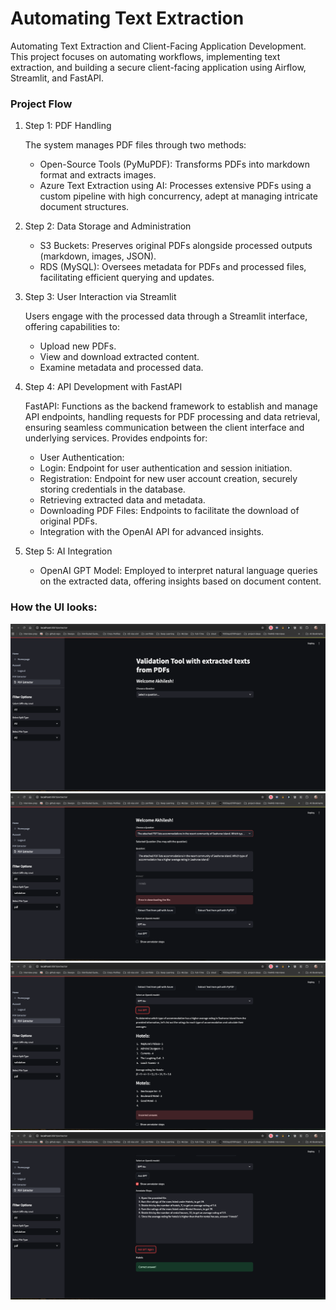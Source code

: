 # Automating Text Extraction 

Automating Text Extraction and Client-Facing Application Development. This project focuses on automating workflows, implementing text extraction, and building a secure client-facing application using Airflow, Streamlit, and FastAPI.

### Project Flow 

1. Step 1: PDF Handling
   
   The system manages PDF files through two methods:
   - Open-Source Tools (PyMuPDF): Transforms PDFs into markdown format and extracts images.
   - Azure Text Extraction using AI: Processes extensive PDFs using a custom pipeline with high concurrency, adept at managing intricate document structures.

2. Step 2: Data Storage and Administration

   - S3 Buckets: Preserves original PDFs alongside processed outputs (markdown, images, JSON).
   - RDS (MySQL): Oversees metadata for PDFs and processed files, facilitating efficient querying and updates.

3. Step 3: User Interaction via Streamlit

    Users engage with the processed data through a Streamlit interface, offering capabilities to:
	- Upload new PDFs.
	- View and download extracted content.
	- Examine metadata and processed data.

4. Step 4: API Development with FastAPI
	
    FastAPI: Functions as the backend framework to establish and manage API endpoints, handling requests for PDF processing and data retrieval, ensuring seamless communication between the client interface and underlying services.
    Provides endpoints for:
	- User Authentication:
	- Login: Endpoint for user authentication and session initiation.
	- Registration: Endpoint for new user account creation, securely storing credentials in the database.
	- Retrieving extracted data and metadata.
	- Downloading PDF Files: Endpoints to facilitate the download of original PDFs.
	- Integration with the OpenAI API for advanced insights.

5. Step 5: AI Integration

	- OpenAI GPT Model: Employed to interpret natural language queries on the extracted data, offering insights based on document content.


### How the UI looks: 

![Application](./assets/image1.png)
![Select a question](./assets/image2.png)
![Answer](./assets/image3.png)
![Download](./assets/image4.png)